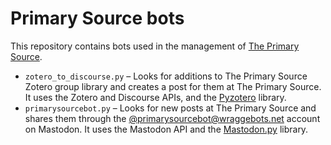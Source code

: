 # Primary Source bots

This repository contains bots used in the management of [The Primary Source](https://ozglam.chat/).

- `zotero_to_discourse.py` – Looks for additions to The Primary Source Zotero group library and creates a post for them at The Primary Source. It uses the Zotero and Discourse APIs, and the [Pyzotero](https://github.com/urschrei/pyzotero) library.
- `primarysourcebot.py` – Looks for new posts at The Primary Source and shares them through the [@primarysourcebot@wraggebots.net](https://wraggebots.net/@primarysourcebot) account on Mastodon. It uses the Mastodon API and the [Mastodon.py](https://github.com/halcy/Mastodon.py) library.